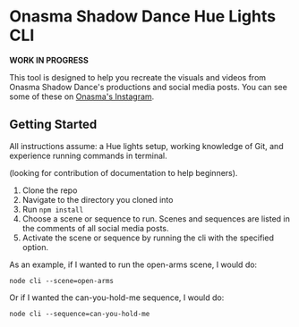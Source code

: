 # Onasma Shadow Dance Hue Lights CLI

**WORK IN PROGRESS**

This tool is designed to help you recreate the visuals and videos from Onasma Shadow Dance's productions and social media posts.
You can see some of these on [Onasma's Instagram](https://instagram.com/onasmashadowdance).


## Getting Started

All instructions assume: a Hue lights setup, working knowledge of Git, and experience running commands in terminal.

(looking for contribution of documentation to help beginners).

1. Clone the repo
2. Navigate to the directory you cloned into
3. Run ```npm install```
4. Choose a scene or sequence to run. Scenes and sequences are listed in the comments of all social media posts.
5. Activate the scene or sequence by running the cli with the specified option.

As an example, if I wanted to run the open-arms scene, I would do:

```
node cli --scene=open-arms
```

Or if I wanted the can-you-hold-me sequence, I would do:

```
node cli --sequence=can-you-hold-me
```